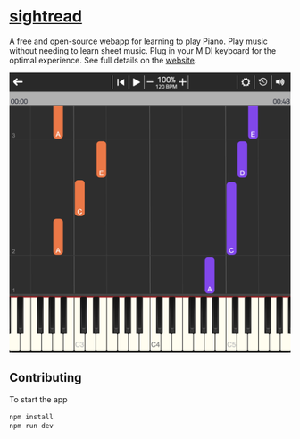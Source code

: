 # [sightread](http://sightread.dev)

A free and open-source webapp for learning to play Piano. Play music without needing to learn sheet music. Plug in your MIDI keyboard for the optimal experience. See full details on the [website](https://sightread.dev/about).

<img alt="app screenshot" src="./public/images/demo_screenshot.png" style="max-width: 100%"/>

## Contributing

To start the app

```
npm install
npm run dev
```
